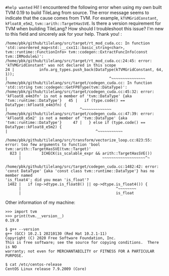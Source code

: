 `#help wanted` Hi! I encountered the following error when using my own built TVM 0.19 to build TileLang from source. The error message seems to indicate that the cause comes from TVM. For example, `kTVMGridConstant`, `kFloat8_e5m2`, `tvm::arith::TargetHasSVE`. Is there a version requirement for TVM when building TileLang? How should I troubleshoot this issue? I'm new to this field and sincerely ask for your help. Thank you!  :
```shell
/home/pbk/github/tilelang/src/target/rt_mod_cuda.cc: In function 'std::unordered_map<std::__cxx11::basic_string<char>, tvm::runtime::FunctionInfo> tvm::codegen::ExtractFuncInfo(const tvm::IRModule&)':                                                                                                          /home/pbk/github/tilelang/src/target/rt_mod_cuda.cc:24:45: error: 'kTVMGridConstant' was not declared in this scope                                     24 |           info.arg_types.push_back(DataType(kTVMGridConstant, 64, 1));                                                                                     |                                             ^~~~~~~~~~~~~~~~                                                                                         /home/pbk/github/tilelang/src/target/codegen_cuda.cc: In function 'std::string tvm::codegen::GetFP8Type(tvm::DataType)':                             /home/pbk/github/tilelang/src/target/codegen_cuda.cc:45:32: error: 'kFloat8_e4m3fn' is not a member of 'tvm::DataType' {aka 'tvm::runtime::DataType'}   45 |   if (type.code() == DataType::kFloat8_e4m3fn) {                                                                                                           |                                ^~~~~~~~~~~~~~                                                                                                        /home/pbk/github/tilelang/src/target/codegen_cuda.cc:47:39: error: 'kFloat8_e5m2' is not a member of 'tvm::DataType' {aka 'tvm::runtime::DataType'}     47 |   } else if (type.code() == DataType::kFloat8_e5m2) {                                                                                                      |                                       ^~~~~~~~~~~~  

/home/pbk/github/tilelang/src/transform/vectorize_loop.cc:823:55: error: too few arguments to function 'bool tvm::arith::TargetHasSVE(tvm::Target)'
  823 |         ICHECK(is_scalable_expr && arith::TargetHasSVE())
      |                                    ~~~~~~~~~~~~~~~~~~~^~

/home/pbk/github/tilelang/src/target/codegen_cuda.cc:1482:42: error: 'const DataType' {aka 'const class tvm::runtime::DataType'} has no member named 
'is_float4'; did you mean 'is_float'?
 1482 |   if (op->dtype.is_float8() || op->dtype.is_float4()) {
      |                                          ^~~~~~~~~
      |                                          is_float
```

 Other information of my machine:
 ```shell
 >>> import tvm
>>> print(tvm.__version__)
0.19.0

$ g++ --version
g++ (GCC) 10.2.1 20210130 (Red Hat 10.2.1-11)
Copyright (C) 2020 Free Software Foundation, Inc.
This is free software; see the source for copying conditions.  There is NO
warranty; not even for MERCHANTABILITY or FITNESS FOR A PARTICULAR PURPOSE.

$ cat /etc/centos-release
CentOS Linux release 7.9.2009 (Core)
```